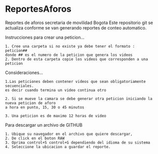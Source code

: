 # ReportesAforos
Reportes de aforos secretaria de movilidad Bogota
Este repositorio git se actualiza conforme se van generando reportes de conteo automatico.

Instrucciones para crear una peticion...

    1. Cree una carpeta si no existe ya debe tener el formato :
    peticion##
    donde ## es el numero de la peticion que genera los videos
    2. Dentro de esta carpeta copie los videos que corresponden a una peticion

Consideraciones...

    1.Las peticiones deben contener videos que sean obligatoriamente secuenciales.
    es decir cuando termina un video continua otro

    2. Si se mueve la camara se debe generar otra peticion iniciando la nueva peticion de aforo
    a hora en punto, 15, 30 o 45 minutos 

    3. Una peticion es de maximo 12 horas de video


Para descargar un archivo de GITHUB

    1. Ubique su navegador en el archivo que quiere descargar,
    2. De click en el boton RAW
    3. Oprima control+S control+G dependiendo del idioma de su sistema
    4. Seleccione la ubicacion a guardar el reporte.  
